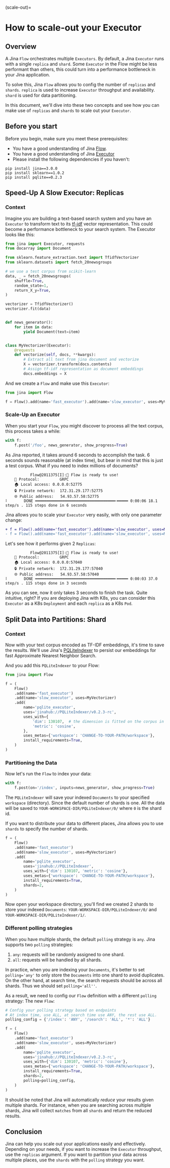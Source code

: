 (scale-out)=
# How to scale-out your Executor

## Overview

A Jina `Flow` orchestrates multiple `Executors`.
By default, a Jina `Executor` runs with a single `replica` and `shard`.
Some `Executor` in the Flow might be less performant than others,
this could turn into a performance bottleneck in your Jina application.

To solve this, Jina `Flow` allows you to config the number of `replicas` and `shards`.
`replica` is used to increase `Executor` throughput and availability.
`shard` is used for data partitioning.

In this document, we'll dive into these two concepts and see how you can make use of `replicas` and `shards` to scale out your `Executor`.

## Before you start
<!-- Delete this section if your readers can go to the steps without requiring any prerequisite knowledge. -->
Before you begin, make sure you meet these prerequisites:

* You have a good understanding of Jina [Flow](../fundamentals/flow/index.md).
* You have a good understanding of Jina [Executor](../fundamentals/executor/index.md)
* Please install the following dependencies if you haven't:


```shell
pip install jina==3.0.0
pip install sklearn==1.0.2
pip install pqlite==0.2.3
```

## Speed-Up A Slow Executor: Replicas

### Context

Imagine you are building a text-based search system and you have an `Executor` to transform text to its [tf-idf](https://en.wikipedia.org/wiki/Tf-idf) vector representation.
This could become a performance bottleneck to your search system.
The Executor looks like this:

```python
from jina import Executor, requests
from docarray import Document

from sklearn.feature_extraction.text import TfidfVectorizer
from sklearn.datasets import fetch_20newsgroups

# we use a test corpus from scikit-learn
data, _ = fetch_20newsgroups(
    shuffle=True,
    random_state=1,
    return_X_y=True,
)

vectorizer = TfidfVectorizer()
vectorizer.fit(data)


def news_generator():
    for item in data:
        yield Document(text=item)


class MyVectorizer(Executor):
    @requests
    def vectorize(self, docs, **kwargs):
        # Extract all text from jina document and vectorize
        X = vectorizer.transform(docs.contents)
        # Assign tf-idf representation as document embeddings
        docs.embeddings = X
```

And we create a `Flow` and make use this `Executor`:

```python
from jina import Flow

f = Flow().add(name='fast_executor').add(name='slow_executor', uses=MyVectorizer)
```

### Scale-Up an Executor

When you start your `Flow`, you might discover to process all the text corpus, this process takes a while:

```python
with f:
    f.post('/foo', news_generator, show_progress=True)
```

As Jina reported, it takes around 6 seconds to accomplish the task.
6 seconds sounds reasonable (at index time), but bear in mind that this is just a test corpus.
What if you need to index millions of documents?

```shell
           Flow@2011375[I]:🎉 Flow is ready to use!                                        
	🔗 Protocol: 		GRPC
	🏠 Local access:	0.0.0.0:52775
	🔒 Private network:	172.31.29.177:52775
	🌐 Public address:	54.93.57.58:52775
⠇       DONE ━━━━━━━━━━━━━━━━━━━━━━━━━━━━━━━━━━━╸━━━━━ 0:00:06 18.1 step/s . 115 steps done in 6 seconds
```

Jina allows you to scale your `Executor` very easily, with only one parameter change:

```diff
+ f = Flow().add(name='fast_executor').add(name='slow_executor', uses=MyVectorizer, replicas=2)
- f = Flow().add(name='fast_executor').add(name='slow_executor', uses=MyVectorizer)
```

Let's see how it performs given 2 `Replicas`:

```shell
           Flow@2011375[I]:🎉 Flow is ready to use!                                        
	🔗 Protocol: 		GRPC
	🏠 Local access:	0.0.0.0:57040
	🔒 Private network:	172.31.29.177:57040
	🌐 Public address:	54.93.57.58:57040
⠇       DONE ━━━━━━━━━━━━━━━━━━━━━━━━━━━━━━━━━━━╸━━━━━ 0:00:03 37.0 step/s . 115 steps done in 3 seconds
```

As you can see, now it only takes 3 seconds to finish the task.
Quite intuitive, right?
If you are deploying Jina with K8s, you can consider this `Executor` as a K8s `Deployment` and each `replica` as a K8s `Pod`.

## Split Data into Partitions: Shard

### Context

Now with your text corpus encoded as TF-IDF embeddings,
it's time to save the results.
We'll use Jina's [PQLiteIndexer](https://hub.jina.ai/executor/pn1qofsj) to persist our embeddings for fast Approximate Nearest Neighbor Search.

And you add this `PQLiteIndexer` to your Flow:

```python
from jina import Flow

f = (
    Flow()
    .add(name='fast_executor')
    .add(name='slow_executor', uses=MyVectorizer)
    .add(
        name='pqlite_executor',
        uses='jinahub://PQLiteIndexer/v0.2.3-rc',
        uses_with={
            'dim': 130107,  # the dimension is fitted on the corpus in news dataset
            'metric': 'cosine',
        },
        uses_metas={'workspace': 'CHANGE-TO-YOUR-PATH/workspace'},
        install_requirements=True,
    )
)
```

### Partitioning the Data

Now let's run the `Flow` to index your data:
```python
with f:
    f.post(on='/index', inputs=news_generator, show_progress=True)
```

The `PQLiteIndexer` will save your indexed `Documents` to your specified `workspace` (directory).
Since the default number of shards is one.
All the data will be saved to `YOUR-WORKSPACE-DIR/PQLiteIndexer/0/` where `0` is the shard id.

If you want to distribute your data to different places, Jina allows you to use `shards` to specify the number of shards.

```python
f = (
    Flow()
    .add(name='fast_executor')
    .add(name='slow_executor', uses=MyVectorizer)
    .add(
        name='pqlite_executor',
        uses='jinahub://PQLiteIndexer',
        uses_with={'dim': 130107, 'metric': 'cosine'},
        uses_metas={'workspace': 'CHANGE-TO-YOUR-PATH/workspace'},
        install_requirements=True,
        shards=2,
    )
)
```

Now open your workspace directory, you'll find we created 2 shards to store your indexed `Documents`:
`YOUR-WORKSPACE-DIR/PQLiteIndexer/0/` and `YOUR-WORKSPACE-DIR/PQLiteIndexer/1/`.

### Different polling strategies

When you have multiple shards, the default `polling` strategy is `any`.
Jina supports two `polling` strategies:

1. `any`: requests will be randomly assigned to one shard.
2. `all`: requests will be handled by all shards.

In practice, when you are indexing your `Documents`,
it's better to set `polling='any'` to only store the `Documents` into one shard to avoid duplicates.
On the other hand, at search time, the search requests should be across all shards.
Thus we should set `polling='all''`.

As a result, we need to config our `Flow` definition with a different `polling` strategy:
The new `Flow`:

```python
# Config your polling strategy based on endpoints
# At index time, use ALL, at search time use ANY, the rest use ALL.
polling_config = {'/index': 'ANY', '/search': 'ALL', '*': 'ALL'}

f = (
    Flow()
    .add(name='fast_executor')
    .add(name='slow_executor', uses=MyVectorizer)
    .add(
        name='pqlite_executor',
        uses='jinahub://PQLiteIndexer/v0.2.3-rc',
        uses_with={'dim': 130107, 'metric': 'cosine'},
        uses_metas={'workspace': 'CHANGE-TO-YOUR-PATH/workspace'},
        install_requirements=True,
        shards=2,
        polling=polling_config,
    )
)
```

It should be noted that Jina will automatically *reduce* your results given multiple shards.
For instance, when you are searching across multiple shards,
Jina will collect `matches` from all `shards` and return the reduced results.

## Conclusion

Jina can help you scale out your applications easily and effectively.
Depending on your needs, if you want to increase the `Executor` throughput, use the `replicas` argument.
If you want to partition your data across multiple places,
use the `shards` with the `polling` strategy you want.